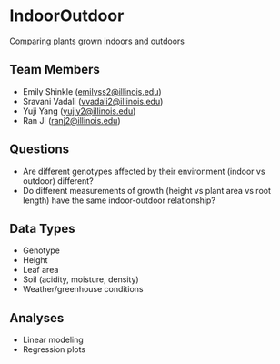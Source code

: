 # IndoorOutdoor
Comparing plants grown indoors and outdoors
## Team Members
* Emily Shinkle (emilyss2@illinois.edu)
* Sravani Vadali (vvadali2@illinois.edu)
* Yuji Yang (yujiy2@illinois.edu)
* Ran Ji (ranj2@illinois.edu)
## Questions
* Are different genotypes affected by their environment (indoor vs outdoor) different?
* Do different measurements of growth (height vs plant area vs root length) have the same indoor-outdoor relationship?
## Data Types
* Genotype
* Height
* Leaf area
* Soil (acidity, moisture, density)
* Weather/greenhouse conditions
## Analyses
* Linear modeling
* Regression plots
